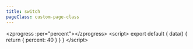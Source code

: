 ```yaml
---
title: switch
pageClass: custom-page-class
---
```

<clientOnly>
<demo name="进度条" detail="进度条组件">
<zprogress></zprogress>
<highlight-code slot="code" lang="vue" class="code">
&ltzprogress :per="percent">&lt/zprogress>
&ltscript&gt 
export default {
    data() {
        return {
            percent: 40
        }
    }
}
&lt/script&gt
</highlight-code>
</demo>
<params :list="list"></params>
</clientOnly> 

<script>
export default {
    data() {
        return {
            list: [
                {params: 'per', detail: '当前进度条百分比', type: 'Number/string', choose: '-', default: '32'},
                {params: 'bg', detail: '进度条背景色', type: 'string', choose: '-', default: '#D8DEDC'},
                {params: 'perbg', detail: '百分比背景色', type: 'string', choose: '-', default: '#33AE81'},
                {params: 'h', detail: '进度条高度', type: 'Number/string', choose: '-', default: '8'},
            ]
        }
    }
}
</script>

<style>

</style>